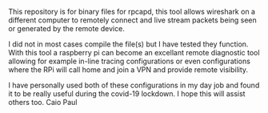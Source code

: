 This repository is for binary files for rpcapd, this tool allows wireshark on a different computer to remotely connect 
and live stream packets being seen or generated by the remote device.

I did not in most cases compile the file(s) but I have tested they function.
With this tool a raspberry pi can become an excellant remote diagnostic tool allowing for example in-line tracing configurations
or even configurations where the RPi will call home and join a VPN and provide remote visibility.

I have personally used both of these configurations in my day job and found it to be really useful during the covid-19 lockdown.
I hope this will assist others too.
Caio
Paul
